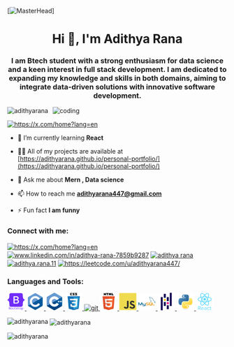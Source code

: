 [![MasterHead](https://media.licdn.com/dms/image/D4D16AQGap0e1fGxmxg/profile-displaybackgroundimage-shrink_200_800/0/1680595524191?e=2147483647&v=beta&t=ZYxLLgv87yo9M1deZ_-MfNlczqFfFhwRcBUvS4NdxLs)]
<h1 align="center">Hi 👋, I'm Adithya Rana</h1>
<h3 align="center">I am Btech student with a strong enthusiasm for data science and a keen interest in full stack development. I am dedicated to expanding my knowledge and skills in both domains, aiming to integrate data-driven solutions with innovative software development.</h3>

<img align="right" alt="coding" width="400" src="https://cdn.dribbble.com/users/1162077/screenshots/3848914/programmer.gif">

<p align="left"> <img src="https://komarev.com/ghpvc/?username=adithyarana&label=Profile%20views&color=0e75b6&style=flat" alt="adithyarana" /> </p>

<p align="left"> <a href="https://twitter.com/https://x.com/home?lang=en" target="blank"><img src="https://img.shields.io/twitter/follow/https://x.com/home?lang=en?logo=twitter&style=for-the-badge" alt="https://x.com/home?lang=en" /></a> </p>

- 🌱 I’m currently learning **React**

- 👨‍💻 All of my projects are available at [https://adithyarana.github.io/personal-portfolio/](https://adithyarana.github.io/personal-portfolio/)

- 💬 Ask me about **Mern , Data science**

- 📫 How to reach me **adithyarana447@gmail.com**

- ⚡ Fun fact **I am funny**

<h3 align="left">Connect with me:</h3>
<p align="left">
<a href="https://twitter.com/https://x.com/home?lang=en" target="blank"><img align="center" src="https://raw.githubusercontent.com/rahuldkjain/github-profile-readme-generator/master/src/images/icons/Social/twitter.svg" alt="https://x.com/home?lang=en" height="30" width="40" /></a>
<a href="https://linkedin.com/in/www.linkedin.com/in/adithya-rana-7859b9287" target="blank"><img align="center" src="https://raw.githubusercontent.com/rahuldkjain/github-profile-readme-generator/master/src/images/icons/Social/linked-in-alt.svg" alt="www.linkedin.com/in/adithya-rana-7859b9287" height="30" width="40" /></a>
<a href="https://stackoverflow.com/users/adithya rana" target="blank"><img align="center" src="https://raw.githubusercontent.com/rahuldkjain/github-profile-readme-generator/master/src/images/icons/Social/stack-overflow.svg" alt="adithya rana" height="30" width="40" /></a>
<a href="https://instagram.com/adithya.rana.11" target="blank"><img align="center" src="https://raw.githubusercontent.com/rahuldkjain/github-profile-readme-generator/master/src/images/icons/Social/instagram.svg" alt="adithya.rana.11" height="30" width="40" /></a>
<a href="https://www.leetcode.com/https://leetcode.com/u/adithyarana447/" target="blank"><img align="center" src="https://raw.githubusercontent.com/rahuldkjain/github-profile-readme-generator/master/src/images/icons/Social/leet-code.svg" alt="https://leetcode.com/u/adithyarana447/" height="30" width="40" /></a>
</p>

<h3 align="left">Languages and Tools:</h3>
<p align="left"> <a href="https://getbootstrap.com" target="_blank" rel="noreferrer"> <img src="https://raw.githubusercontent.com/devicons/devicon/master/icons/bootstrap/bootstrap-plain-wordmark.svg" alt="bootstrap" width="40" height="40"/> </a> <a href="https://www.cprogramming.com/" target="_blank" rel="noreferrer"> <img src="https://raw.githubusercontent.com/devicons/devicon/master/icons/c/c-original.svg" alt="c" width="40" height="40"/> </a> <a href="https://www.w3schools.com/cpp/" target="_blank" rel="noreferrer"> <img src="https://raw.githubusercontent.com/devicons/devicon/master/icons/cplusplus/cplusplus-original.svg" alt="cplusplus" width="40" height="40"/> </a> <a href="https://www.w3schools.com/css/" target="_blank" rel="noreferrer"> <img src="https://raw.githubusercontent.com/devicons/devicon/master/icons/css3/css3-original-wordmark.svg" alt="css3" width="40" height="40"/> </a> <a href="https://git-scm.com/" target="_blank" rel="noreferrer"> <img src="https://www.vectorlogo.zone/logos/git-scm/git-scm-icon.svg" alt="git" width="40" height="40"/> </a> <a href="https://www.w3.org/html/" target="_blank" rel="noreferrer"> <img src="https://raw.githubusercontent.com/devicons/devicon/master/icons/html5/html5-original-wordmark.svg" alt="html5" width="40" height="40"/> </a> <a href="https://developer.mozilla.org/en-US/docs/Web/JavaScript" target="_blank" rel="noreferrer"> <img src="https://raw.githubusercontent.com/devicons/devicon/master/icons/javascript/javascript-original.svg" alt="javascript" width="40" height="40"/> </a> <a href="https://www.mysql.com/" target="_blank" rel="noreferrer"> <img src="https://raw.githubusercontent.com/devicons/devicon/master/icons/mysql/mysql-original-wordmark.svg" alt="mysql" width="40" height="40"/> </a> <a href="https://pandas.pydata.org/" target="_blank" rel="noreferrer"> <img src="https://raw.githubusercontent.com/devicons/devicon/2ae2a900d2f041da66e950e4d48052658d850630/icons/pandas/pandas-original.svg" alt="pandas" width="40" height="40"/> </a> <a href="https://www.python.org" target="_blank" rel="noreferrer"> <img src="https://raw.githubusercontent.com/devicons/devicon/master/icons/python/python-original.svg" alt="python" width="40" height="40"/> </a> <a href="https://reactjs.org/" target="_blank" rel="noreferrer"> <img src="https://raw.githubusercontent.com/devicons/devicon/master/icons/react/react-original-wordmark.svg" alt="react" width="40" height="40"/> </a> </p>

<p><img align="left" src="https://github-readme-status.vercel.app/api/top-langs?username=adithyarana&show_icons=true&locale=en&layout=compact" alt="adithyarana" /></p>

<p>&nbsp;<img align="center" src="https://github-readme-stats.vercel.app/api?username=adithyarana&show_icons=true&locale=en" alt="adithyarana" /></p>

<p><img align="center" src="https://github-readme-streak-stats.herokuapp.com/?user=adithyarana&" alt="adithyarana" /></p>
